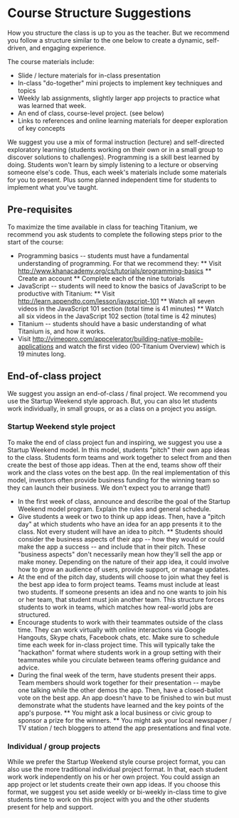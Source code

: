 # Course Structure Suggestions

How you structure the class is up to you as the teacher. But we recommend you follow a structure similar to the one below to create a dynamic, self-driven, and engaging experience.

The course materials include:

* Slide / lecture materials for in-class presentation
* In-class "do-together" mini projects to implement key techniques and topics
* Weekly lab assignments, slightly larger app projects to practice what was learned that week.
* An end of class, course-level project. (see below)
* Links to references and online learning materials for deeper exploration of key concepts

We suggest you use a mix of formal instruction (lecture) and self-directed exploratory learning (students working on their own or in a small group to discover solutions to challenges). Programming is a skill best learned by doing. Students won't learn by simply listening to a lecture or observing someone else's code. Thus, each week's materials include some materials for you to present. Plus some planned independent time for students to implement what you've taught.

## Pre-requisites

To maximize the time available in class for teaching Titanium, we recommend you ask students to complete the following steps prior to the start of the course:

* Programming basics -- students must have a fundamental understanding of programming. For that we recommend they: 
** Visit http://www.khanacademy.org/cs/tutorials/programming-basics 
** Create an account
** Complete each of the nine tutorials
* JavaScript -- students will need to know the basics of JavaScript to be productive with Titanium:
** Visit http://learn.appendto.com/lesson/javascript-101 
** Watch all seven videos in the JavaScript 101 section (total time is 41 minutes)
** Watch all six videos in the JavaScript 102 section (total time is 42 minutes)
* Titanium -- students should have a basic understanding of what Titanium is, and how it works.
* Visit http://vimeopro.com/appcelerator/building-native-mobile-applications and watch the first video (00-Titanium Overview) which is 19 minutes long.


## End-of-class project

We suggest you assign an end-of-class / final project. We recommend you use the Startup Weekend style approach. But, you can also let students work individually, in small groups, or as a class on a project you assign. 

### Startup Weekend style project

To make the end of class project fun and inspiring, we suggest you use a Startup Weekend model. In this model, students "pitch" their own app ideas to the class. Students form teams and work together to  select from and then create the best of those app ideas. Then at the end, teams show off their work and the class votes on the best app. (In the real implementation of this model, investors often provide business funding for the winning team so they can launch their business. We don't expect you to arrange that!)

* In the first week of class, announce and describe the goal of the Startup Weekend model program. Explain the rules and general schedule.
* Give students a week or two to think up app ideas. Then, have a "pitch day" at which students who have an idea for an app presents it to the class. Not every student will have an idea to pitch. 
** Students should consider the business aspects of their app -- how they would or could make the app a success -- and include that in their pitch. These "business aspects" don't necessarily mean how they'll sell the app or make money. Depending on the nature of their app idea, it could involve how to grow an audience of users, provide support, or manage updates.
* At the end of the pitch day, students will choose to join what they feel is the best app idea to form project teams. Teams must include at least two students. If someone presents an idea and no one wants to join his or her team, that student must join another team. This structure forces students to work in teams, which matches how real-world jobs are structured.
* Encourage students to work with their teammates outside of the class time. They can work virtually with online interactions via Google Hangouts, Skype chats, Facebook chats, etc. Make sure to schedule time each week for in-class project time. This will typically take the "hackathon" format where students work in a group setting with their teammates while you circulate between teams offering guidance and advice.
* During the final week of the term, have students present their apps. Team members should work together for their presentation -- maybe one talking while the other demos the app. Then, have a closed-ballot vote on the best app. An app doesn't have to be finished to win but must demonstrate what the students have learned and the key points of the app's purpose.
** You might ask a local business or civic group to sponsor a prize for the winners.
** You might ask your local newspaper / TV station / tech bloggers to attend the app presentations and final vote.

### Individual / group projects

While we prefer the Startup Weekend style course project format, you can also use the more traditional individual project format. In that, each student work work independently on his or her own project. You could assign an app project or let students create their own app ideas. If you choose this format, we suggest you set aside weekly or bi-weekly in-class time to give students time to work on this project with you and the other students present for help and support. 



